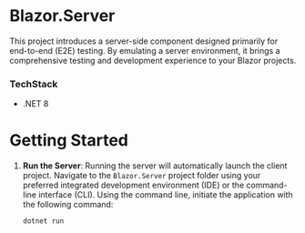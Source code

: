 # Blazor.Server

This project introduces a server-side component designed primarily for end-to-end (E2E) testing. By emulating a server
environment, it brings a comprehensive testing and development experience to your Blazor projects.

### TechStack
- .NET 8

# Getting Started

1. **Run the Server**: Running the server will automatically launch the client project.  Navigate to the `Blazor.Server` 
   project folder using your preferred integrated development environment (IDE) or the command-line interface (CLI).
   Using the command line, initiate the application with the following command:
    ```bash
    dotnet run
    ```